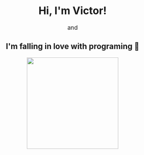 <body>
    <div align="center">
        <h1><strong>Hi, I'm Victor!</strong></h1>
        <p align="center" style="font-size: medium;">and</p>
        <h2>I'm falling in love with programing 💜</h2>
    </div>
    <div align="center">
        <a href="https://github.com/VictorJSouza">
            <img height="250em"
                src="https://github-readme-stats.vercel.app/api?username=VictorJSouza&show_icons=true&theme=tokyonight&include_all_commits=true&count_private=true" />
    </div>
</body>